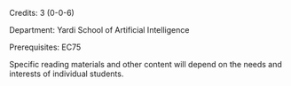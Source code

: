 Credits: 3 (0-0-6)

Department: Yardi School of Artificial Intelligence

Prerequisites: EC75

Specific reading materials and other content will depend on the needs and interests of individual students.